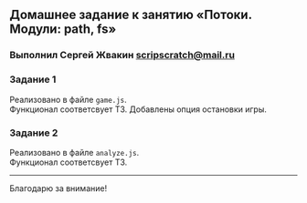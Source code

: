 ## Домашнее задание к занятию «Потоки. Модули: path, fs»

### Выполнил Сергей Жвакин scripscratch@mail.ru

### Задание 1

Реализовано в файле `game.js`. <br>
Функционал соответсвует ТЗ. Добавлены опция остановки игры.

### Задание 2

Реализовано в файле `analyze.js`. <br>
Функционал соответсвует ТЗ.

---

Благодарю за внимание!
